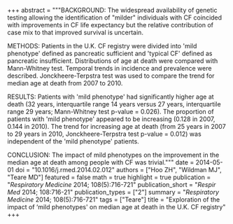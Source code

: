 +++
abstract = """BACKGROUND: The widespread availability of genetic testing allowing the identification of "milder" individuals with CF coincided with improvements in CF life expectancy but the relative contribution of case mix to that improved survival is uncertain.

METHODS: Patients in the U.K. CF registry were divided into 'mild phenotype' defined as pancreatic sufficient and 'typical CF' defined as pancreatic insufficient. Distributions of age at death were compared with Mann-Whitney test. Temporal trends in incidence and prevalence were described. Jonckheere-Terpstra test was used to compare the trend for median age at death from 2007 to 2010.

RESULTS: Patients with 'mild phenotype' had significantly higher age at death (32 years, interquartile range 14 years versus 27 years, interquartile range 29 years; Mann-Whitney test p-value = 0.026). The proportion of patients with 'mild phenotype' appeared to be increasing (0.128 in 2007, 0.144 in 2010). The trend for increasing age at death (from 25 years in 2007 to 29 years in 2010, Jonckheere-Terpstra test p-value = 0.012) was independent of the 'mild phenotype' patients.

CONCLUSION: The impact of mild phenotypes on the improvement in the median age at death among people with CF was trivial."""
date = 2014-05-01
doi = "10.1016/j.rmed.2014.02.012"
authors = ["Hoo ZH", "Wildman MJ", "Teare MD"]
featured = false
math = true
highlight = true
publication = "*Respiratory Medicine* 2014; 108(5):716-721"
publication_short = "*Respir Med* 2014; 108:716-21"
publication_types = ["2"]
summary = "*Respiratory Medicine* 2014; 108(5):716-721"
tags = ["Teare"]
title = "Exploration of the impact of ‘mild phenotypes' on median age at death in the U.K. CF registry"
+++
